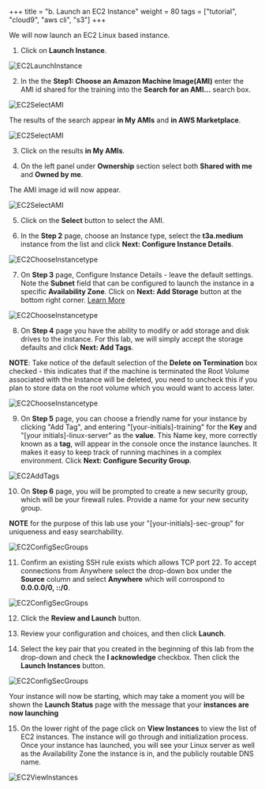 +++
title = "b. Launch an EC2 Instance"
weight = 80
tags = ["tutorial", "cloud9", "aws cli", "s3"]
+++

We will now launch an EC2 Linux based instance.

1.	Click on **Launch Instance**.

![EC2LaunchInstance](/images/hpc-aws-parallelcluster-workshop/EC2LaunchInstance.png)

2.	In the the **Step1: Choose an Amazon Machine Image(AMI)** enter the AMI id shared for the training into the **Search for an AMI...** search box.

![EC2SelectAMI](/images/hpc-aws-parallelcluster-workshop/EC2SearchAMI.png)

The results of the search appear  **in My AMIs** and **in AWS Marketplace**.

![EC2SelectAMI](/images/hpc-aws-parallelcluster-workshop/EC2SearchAMIResult.png)


3.	Click on the results **in My AMIs**.

4.	On the left panel under **Ownership** section select both **Shared with me** and **Owned by me**.

The AMI image id will now appear.

![EC2SelectAMI](/images/hpc-aws-parallelcluster-workshop/EC2SearchAMISharedWithMe.png)

5.	Click on the **Select** button to select the AMI.

6.	In the **Step 2** page, choose an Instance type, select the **t3a.medium** instance from the list and click **Next: Configure Instance Details**.

![EC2ChooseInstancetype](/images/hpc-aws-parallelcluster-workshop/EC2ChooseInstanceType.png)

7.	On **Step 3** page, Configure Instance Details - leave the default settings. Note the **Subnet** field that can be configured to launch the instance in a specific **Availability Zone**. Click on **Next: Add Storage** button at the bottom right corner. [Learn More](https://docs.aws.amazon.com/AWSEC2/latest/UserGuide/configuring-instance-metadata-service.html)

![EC2ChooseInstancetype](/images/hpc-aws-parallelcluster-workshop/EC2StepConfigureInstance.png)


8.	On **Step 4** page you have the ability to modify or add storage and disk drives to the instance. For this lab, we will simply accept the storage defaults and click **Next: Add Tags**.

**NOTE**: Take notice of the default selection of the **Delete on Termination** box checked - this indicates that if the machine is terminated the Root Volume associated with the Instance will be deleted, you need to uncheck this if you plan to store data on the root volume which you would want to access later.

![EC2ChooseInstancetype](/images/hpc-aws-parallelcluster-workshop/EC2AddStorage.png)


9.	On **Step 5** page, you can choose a friendly name for your instance by clicking "Add Tag", and entering "[your-initials]-training" for the **Key** and "[your initials]-linux-server" as the **value**. This Name key, more correctly known as a **tag**, will appear in the console once the instance launches. It makes it easy to keep track of running machines in a complex environment. Click **Next: Configure Security Group**.

![EC2AddTags](/images/hpc-aws-parallelcluster-workshop/EC2AddTags.png)

10.	On **Step 6** page, you will be prompted to create a new security group, which will be your firewall rules. Provide a name for your new security group.

**NOTE** for the purpose of this lab use your "[your-initials]-sec-group" for uniqueness and easy searchability.

![EC2ConfigSecGroups](/images/hpc-aws-parallelcluster-workshop/EC2ConfigSecGroups.png)

11.	Confirm an existing SSH rule exists which allows TCP port 22. To accept connections from Anywhere select the drop-down box under the **Source** column and select **Anywhere** which will corrospond to **0.0.0.0/0, ::/0**.


![EC2ConfigSecGroups](/images/hpc-aws-parallelcluster-workshop/EC2ConfigureSecGroupInbound.png)

12.	Click the **Review and Launch** button.

13.	Review your configuration and choices, and then click **Launch**.

14.	Select the key pair that you created in the beginning of this lab from the drop-down and check the **I acknowledge** checkbox. Then click the **Launch Instances** button.

![EC2ConfigSecGroups](/images/hpc-aws-parallelcluster-workshop/EC2SelectKeypair.png)


Your instance will now be starting, which may take a moment you will be shown the **Launch Status** page with the message that your **instances are now launching**


15.	On the lower right of the page click on **View Instances** to view the list of EC2 instances.  The instance will go through and initialization process. Once your instance has launched, you will see your Linux server as well as the Availability Zone the instance is in, and the publicly routable DNS name.

![EC2ViewInstances](/images/hpc-aws-parallelcluster-workshop/EC2ViewInstances.png)
